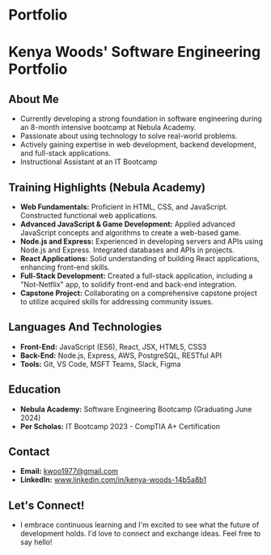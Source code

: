 # Portfolio
# Kenya Woods' Software Engineering Portfolio

## About Me

* Currently developing a strong foundation in software engineering during an 8-month intensive bootcamp at Nebula Academy. 
* Passionate about using technology to solve real-world problems.
* Actively gaining expertise in web development, backend development, and full-stack applications.
* Instructional Assistant at an IT Bootcamp

## Training Highlights (Nebula Academy)

* **Web Fundamentals:**  Proficient in HTML, CSS, and JavaScript. Constructed functional web applications.
* **Advanced JavaScript & Game Development:** Applied advanced JavaScript concepts and algorithms to create a web-based game.
* **Node.js and Express:** Experienced in developing servers and APIs using Node.js and Express. Integrated databases and APIs in projects.
* **React Applications:**  Solid understanding of building React applications, enhancing front-end skills.
* **Full-Stack Development:** Created a full-stack application, including a "Not-Netflix" app, to solidify front-end and back-end integration.
* **Capstone Project:** Collaborating on a comprehensive capstone project to utilize acquired skills for addressing community issues. 

## Languages And Technologies
* **Front-End:** JavaScript (ES6), React, JSX, HTML5, CSS3
* **Back-End:** Node.js, Express, AWS, PostgreSQL, RESTful API
* **Tools:** Git, VS Code, MSFT Teams, Slack, Figma

## Education

* **Nebula Academy:** Software Engineering Bootcamp (Graduating June 2024)
* **Per Scholas:** IT Bootcamp 2023 - CompTIA A+ Certification

## Contact

* **Email:** kwoo1977@gmail.com
* **LinkedIn:** www.linkedin.com/in/kenya-woods-14b5a8b1


## Let's Connect!

* I embrace continuous learning and I'm excited to see what the future of development holds. I'd love to connect and exchange ideas. Feel free to say hello!
